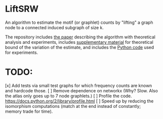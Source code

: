 # LiftSRW
An algorithm to estimate the motif (or graphlet) counts by "lifting" a graph node to a connected induced subgraph of size k.

The repository includes [the paper](graphlet_lift.pdf) describing the algorithm with theoretical analysis and experiments, includes [supplementary material](graphlet_lift_supp.pdf) for theoretical bound of the variation of the estimate, and includes the [Python code](Lift.ipynb) used for experiments.

# TODO:
[x] Add tests via small test graphs for which frequency counts are known and hardcode those.
[ ] Remove dependence on networkx (Why? Slow. Also the atlas only goes up to 7 node graphlets.)
[ ] Profile the code. https://docs.python.org/2/library/profile.html
[ ] Speed up by reducing the isomorphism computations (match at the end instead of constantly; memory trade for time).
